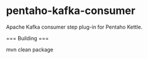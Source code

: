 pentaho-kafka-consumer
======================

Apache Kafka consumer step plug-in for Pentaho Kettle.


=== Building ===

mvn clean package
